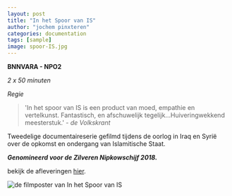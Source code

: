 ```yaml
---
layout: post
title: "In het Spoor van IS"
author: "jochem pinxteren"
categories: documentation
tags: [sample]
image: spoor-IS.jpg
---
```


**BNNVARA - NPO2**

*2 x 50 minuten*

*Regie*

>'In het spoor van IS is een product van moed, empathie en vertelkunst. Fantastisch, en afschuwelijk tegelijk…Huiveringwekkend meesterstuk.' - *de Volkskrant*

Tweedelige documentaireserie gefilmd tijdens de oorlog in Iraq en Syrië over de opkomst en ondergang van Islamitische Staat.

***Genomineerd voor de Zilveren Nipkowschijf 2018.***

bekijk de afleveringen [hier](https://www.bnnvara.nl/inhetspoorvanis).


![de filmposter van In het Spoor van IS](/assets/images/spoor_IS2.jpg)
